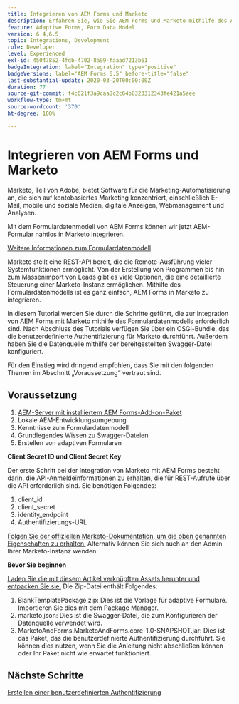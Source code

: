 ```yaml
---
title: Integrieren von AEM Forms und Marketo
description: Erfahren Sie, wie Sie AEM Forms und Marketo mithilfe des AEM Forms-Formulardatenmodells integrieren.
feature: Adaptive Forms, Form Data Model
version: 6.4,6.5
topic: Integrations, Development
role: Developer
level: Experienced
exl-id: 45047852-4fdb-4702-8a99-faaad7213b61
badgeIntegration: label="Integration" type="positive"
badgeVersions: label="AEM Forms 6.5" before-title="false"
last-substantial-update: 2020-03-20T00:00:00Z
duration: 77
source-git-commit: f4c621f3a9caa8c2c64b8323312343fe421a5aee
workflow-type: tm+mt
source-wordcount: '370'
ht-degree: 100%

---
```


# Integrieren von AEM Forms und Marketo

Marketo, Teil von Adobe, bietet Software für die Marketing-Automatisierung an, die sich auf kontobasiertes Marketing konzentriert, einschließlich E-Mail, mobile und soziale Medien, digitale Anzeigen, Webmanagement und Analysen.

Mit dem Formulardatenmodell von AEM Forms können wir jetzt AEM-Formular nahtlos in Marketo integrieren.

[Weitere Informationen zum Formulardatenmodell](https://helpx.adobe.com/de/experience-manager/6-5/forms/using/data-integration.html)

Marketo stellt eine REST-API bereit, die die Remote-Ausführung vieler Systemfunktionen ermöglicht. Von der Erstellung von Programmen bis hin zum Massenimport von Leads gibt es viele Optionen, die eine detaillierte Steuerung einer Marketo-Instanz ermöglichen. Mithilfe des Formulardatenmodells ist es ganz einfach, AEM Forms in Marketo zu integrieren.

In diesem Tutorial werden Sie durch die Schritte geführt, die zur Integration von AEM Forms mit Marketo mithilfe des Formulardatenmodells erforderlich sind. Nach Abschluss des Tutorials verfügen Sie über ein OSGi-Bundle, das die benutzerdefinierte Authentifizierung für Marketo durchführt. Außerdem haben Sie die Datenquelle mithilfe der bereitgestellten Swagger-Datei konfiguriert.

Für den Einstieg wird dringend empfohlen, dass Sie mit den folgenden Themen im Abschnitt „Voraussetzung“ vertraut sind.

## Voraussetzung

1. [AEM-Server mit installiertem AEM Forms-Add-on-Paket](/help/forms/adaptive-forms/installing-aem-form-on-windows-tutorial-use.md)
1. Lokale AEM-Entwicklungsumgebung
1. Kenntnisse zum Formulardatenmodell
1. Grundlegendes Wissen zu Swagger-Dateien
1. Erstellen von adaptiven Formularen

**Client Secret ID und Client Secret Key**

Der erste Schritt bei der Integration von Marketo mit AEM Forms besteht darin, die API-Anmeldeinformationen zu erhalten, die für REST-Aufrufe über die API erforderlich sind. Sie benötigen Folgendes:

1. client_id
1. client_secret
1. identity_endpoint
1. Authentifizierungs-URL

[Folgen Sie der offiziellen Marketo-Dokumentation, um die oben genannten Eigenschaften zu erhalten.](https://developers.marketo.com/rest-api/) Alternativ können Sie sich auch an den Admin Ihrer Marketo-Instanz wenden.

**Bevor Sie beginnen**

[Laden Sie die mit diesem Artikel verknüpften Assets herunter und entpacken Sie sie.](assets/aemformsandmarketo.zip) Die Zip-Datei enthält Folgendes:

1. BlankTemplatePackage.zip: Dies ist die Vorlage für adaptive Formulare. Importieren Sie dies mit dem Package Manager.
1. marketo.json: Dies ist die Swagger-Datei, die zum Konfigurieren der Datenquelle verwendet wird.
1. MarketoAndForms.MarketoAndForms.core-1.0-SNAPSHOT.jar: Dies ist das Paket, das die benutzerdefinierte Authentifizierung durchführt. Sie können dies nutzen, wenn Sie die Anleitung nicht abschließen können oder Ihr Paket nicht wie erwartet funktioniert.

## Nächste Schritte

[Erstellen einer benutzerdefinierten Authentifizierung](./part2.md)
